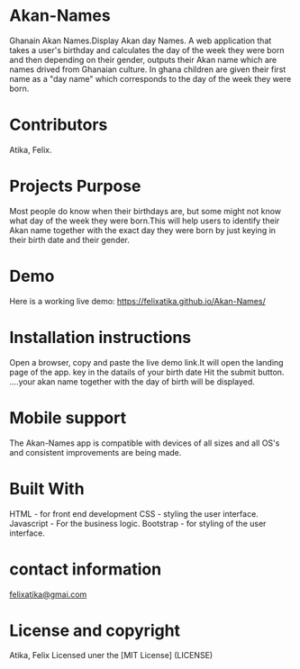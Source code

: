 # Akan-Names
Ghanain Akan Names.Display Akan day Names. 
A web application that takes a user's birthday and calculates the day of the week they
were born and then depending on their gender, outputs their Akan name which are names drived from Ghanaian culture.
In ghana children are given their first name as a "day name" which corresponds to the day of the week 
they were born.

# Contributors
Atika, Felix.

# Projects Purpose
Most people do know when their birthdays are, but some might not know what day of the week they were born.This will
help users to identify their Akan name together with the exact day they were born by just keying in their birth date and their
gender.

# Demo
Here is a working live demo: https://felixatika.github.io/Akan-Names/
# Installation instructions
Open a browser, copy and paste the live demo link.It will open the landing page of the app.
key in the datails of your birth date
Hit the submit button.
....your akan name together with the day of birth will be displayed.

# Mobile support
The Akan-Names app is compatible with devices of all sizes and all OS's and consistent improvements are being made.
# Built With
HTML - for front end development
CSS - styling the user interface.
Javascript - For the business logic.
Bootstrap - for styling of the user interface.
# contact information
felixatika@gmai.com

# License and copyright
Atika, Felix
Licensed uner the [MIT License] (LICENSE)
